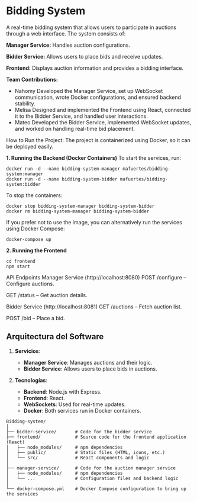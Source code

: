 # Bidding System

A real-time bidding system that allows users to participate in auctions through a web interface. The system consists of:

**Manager Service:** Handles auction configurations.

**Bidder Service:** Allows users to place bids and receive updates.

**Frontend:** Displays auction information and provides a bidding interface.


**Team Contributions:**
- Nahomy	Developed the Manager Service, set up WebSocket communication, wrote Docker configurations, and ensured backend stability.
- Melisa	Designed and implemented the Frontend using React, connected it to the Bidder Service, and handled user interactions.
- Mateo	Developed the Bidder Service, implemented WebSocket updates, and worked on handling real-time bid placement.



How to Run the Project:
The project is containerized using Docker, so it can be deployed easily.

**1. Running the Backend (Docker Containers)**
To start the services, run:
```
docker run -d --name bidding-system-manager mafuertes/bidding-system:manager
docker run -d --name bidding-system-bidder mafuertes/bidding-system:bidder
```

To stop the containers:

```
docker stop bidding-system-manager bidding-system-bidder
docker rm bidding-system-manager bidding-system-bidder
```

If you prefer not to use the image, you can alternatively run the services using Docker Compose:
```
docker-compose up
```


**2. Running the Frontend**
```
cd frontend
npm start
```


API Endpoints
Manager Service (http://localhost:8080)
POST /configure – Configure auctions.

GET /status – Get auction details.

Bidder Service (http://localhost:8081)
GET /auctions – Fetch auction list.

POST /bid – Place a bid.

## Arquitectura del Software

1. **Servicios**:
   - **Manager Service**: Manages auctions and their logic.
   - **Bidder Service**: Allows users to place bids in auctions.

2. **Tecnologías**:
   - **Backend**: Node.js with Express.
   - **Frontend**: React.
   - **WebSockets**: Used for real-time updates.
   - **Docker**: Both services run in Docker containers.

```
Bidding-system/
│
├── bidder-service/       # Code for the bidder service
├── frontend/             # Source code for the frontend application (React)
│   ├── node_modules/     # npm dependencies
│   ├── public/           # Static files (HTML, icons, etc.)
│   └── src/              # React components and logic
│
├── manager-service/      # Code for the auction manager service
│   ├── node_modules/     # npm dependencies
│   └── ...               # Configuration files and backend logic
│
└── docker-compose.yml    # Docker Compose configuration to bring up the services

```
